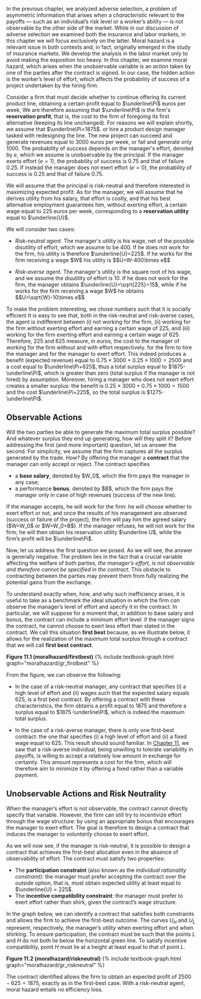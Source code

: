 

In the previous chapter, we analyzed adverse selection, a problem of asymmetric information that arises when a <i>characteristic</i> relevant to the payoffs — such as an individual’s risk level or a worker’s ability — is not observable by the other side of the market.
<span class="marginnote">
While in our discussion of adverse selection we examined both the insurance and labor markets, in this chapter we will focus exclusively on the latter. Moral hazard is a relevant issue in both contexts and, in fact, originally emerged in the study of insurance markets. We develop the analysis in the labor market only to avoid making the exposition too heavy.
</span>
In this chapter, we examine moral hazard, which arises when the unobservable variable is an <i>action</i> taken by one of the parties after the contract is signed. In our case, the hidden action is the worker’s level of effort, which affects the probability of success of a project undertaken by the hiring firm.


Consider a firm that must decide whether to continue offering its current product line, obtaining a certain profit equal to $\underline\Pi$ euros per week,
<span class="marginnote">
We are therefore assuming that $\underline\Pi$ is the firm's <b>reservation profit</b>, that is, the cost to the firm of foregoing its first alternative (keeping its line unchanged). For reasons we will explain shortly, we assume that $\underline\Pi<1875$.
</span>
or hire a product design manager tasked with redesigning the line. The new project can succeed and generate revenues equal to 3000 euros per week, or fail and generate only 1000. The probability of success depends on the manager's effort, denoted by $e$, which we assume is unobservable by the principal. If the manager exerts effort ($e=1$), the probability of success is $0.75$ and that of failure $0.25$. If instead the manager does not exert effort ($e=0$), the probability of success is $0.25$ and that of failure $0.75$.

We will assume that the principal is risk-neutral and therefore interested in maximizing expected profit. As for the manager, we will assume that he derives utility from his salary, that effort is costly, and that his best alternative employment guarantees him, without exerting effort, a certain wage equal to 225 euros per week, corresponding to a <b>reservation utility</b> equal to $\underline{U}$.

We will consider two cases:
<ul>
  <li>
    <p>
  <i>Risk-neutral agent.</i> The manager's utility is his wage, net of the possible disutility of effort, which we assume to be 400. If he does not work for the firm, his utility is therefore $\underline{U}=225$. If he works for the firm receiving a wage $W$ his utility is $$U=W-400\times e$$
  </p>
  </li>
  <li>
    <p>
  <i>Risk-averse agent.</i> The manager's utility is the square root of his wage, and we assume the disutility of effort is 10. If he does not work for the firm, the manager obtains $\underline{U}=\sqrt{225}=15$, while if he works for the firm receiving a wage $W$ he obtains $$U=\sqrt{W}-10\times e$$
  </p>
  </li>
</ul>

To make the problem interesting, we chose numbers such that it is socially efficient
<span class="marginnote">
It is easy to see that, both in the risk-neutral and risk-averse cases, the agent is indifferent between (i) not working for the firm, (ii) working for the firm without exerting effort and earning a certain wage of $225$, and (iii) working for the firm exerting effort and earning a certain wage of $625$. Therefore, 225 and 625 measure, in euros, the cost to the manager of working for the firm without and with effort respectively.
</span>
for the firm to hire the manager and for the manager to exert effort. This indeed produces a benefit (expected revenue) equal to $0.75\times3000+0.25\times1000=2500$ and a cost equal to $\underline\Pi+625$, thus a total surplus equal to $1875-\underline\Pi$, which is greater than zero (total surplus if the manager is not hired) by assumption. Moreover, hiring a manager who does not exert effort creates a smaller surplus: the benefit is $0.25\times3000+0.75\times1000=1500$ and the cost $\underline\Pi+225$, so the total surplus is $1275-\underline\Pi$.












<h2 id="subsec_mh-firstbest">Observable Actions</h2>

Will the two parties be able to generate the maximum total surplus possible? And whatever surplus they end up generating, how will they split it? Before addressing the first (and more important) question, let us answer the second. For simplicity, we assume that the firm captures all the surplus generated by the trade. How? By offering the manager a <b>contract</b> that the manager can only accept or reject. The contract specifies
<ul>
  <li>
    a <b>base salary</b>, denoted by $W_0$, which the firm pays the manager in any case;
  </li>
  <li>
    a performance <b>bonus</b>, denoted by $B$, which the firm pays the manager only in case of high revenues (success of the new line).
  </li>
</ul>
If the manager accepts, he will work for the firm: he will choose whether to exert effort or not, and once the results of his management are observed (success or failure of the project), the firm will pay him the agreed salary ($W=W_0$ or $W=W_0+B$). If the manager refuses, he will not work for the firm; he will then obtain his reservation utility $\underline U$, while the firm’s profit will be $\underline\Pi$.

Now, let us address the first question we posed. As we will see, the answer is generally negative. The problem lies in the fact that a crucial variable affecting the welfare of both parties, <i>the manager’s effort, is not observable and therefore cannot be specified in the contract</i>. This obstacle to contracting between the parties may prevent them from fully realizing the potential gains from the exchange.

To understand exactly when, how, and why such inefficiency arises, it is useful to take as a benchmark the ideal situation in which the firm <i>can</i> observe the manager’s level of effort and specify it in the contract. In particular, we will suppose for a moment that, in addition to base salary and bonus, the contract can include a minimum effort level: if the manager signs the contract, he cannot choose to exert less effort than stated in the contract. We call this situation <b>first best</b> because, as we illustrate below, it allows for the realization of the maximum total surplus through a contract that we will call <b>first best contract</b>.

<a id="gr_moralhazard/firstbest"><strong>Figure 11.1 (moralhazard/firstbest)</strong></a>
{% include textbook-graph.html graph="moralhazard/gr_firstbest" %}

From the figure, we can observe the following:
<ul>
  <li>
    <p>
  In the case of a risk-neutral manager, any contract that specifies (i) a high level of effort and (ii) wages such that the expected salary equals 625, is a first best contract. By offering a contract with these characteristics, the firm obtains a profit equal to 1875 and therefore a surplus equal to $1875-\underline\Pi$, which is indeed the maximum total surplus.
  </p>
  </li>
  <li>
    <p>
  In the case of a risk-averse manager, there is only one first-best contract: the one that specifies (i) a high level of effort and (ii) a fixed wage equal to 625. This result should sound familiar. In <a href="{{ site.baseurl }}/en/V/11/1#subsec_variance">Chapter 11</a>, we saw that a risk-averse individual, being unwilling to tolerate variability in payoffs, is willing to accept a relatively low amount in exchange for certainty. This amount represents a cost for the firm, which will therefore aim to minimize it by offering a fixed rather than a variable payment.
    </p>
  </li>
</ul>




















<h2 id="subsec_mh-riskneutral">Unobservable Actions and Risk Neutrality</h2>

When the manager’s effort is not observable, the contract cannot directly specify that variable. However, the firm can still try to incentivize effort through the wage structure: by using an appropriate bonus that encourages the manager to exert effort. The goal is therefore to design a contract that induces the manager to <i>voluntarily</i> choose to exert effort.

As we will now see, if the manager is risk-neutral, it is possible to design a contract that achieves the first-best allocation even in the absence of observability of effort. The contract must satisfy two properties:
<ul> <li>The <b>participation constraint</b> (also known as the <i>individual rationality constraint</i>): the manager must prefer accepting the contract over the outside option, that is, must obtain expected utility at least equal to $\underline{U} = 225$.</li> <li>The <b>incentive compatibility constraint</b>: the manager must prefer to exert effort rather than shirk, given the contract’s wage structure.</li> </ul>

In the graph below, we can identify a contract that satisfies both constraints and allows the firm to achieve the first-best outcome. The curves $U_H$ and $U_L$ represent, respectively, the manager’s utility when exerting effort and when shirking. To ensure participation, the contract must be such that the points $L$ and $H$ do not both lie below the horizontal green line. To satisfy incentive compatibility, point $H$ must lie at a height at least equal to that of point $L$.

<a id="gr_moralhazard/riskneutral"><strong>Figure 11.2 (moralhazard/riskneutral)</strong></a>
{% include textbook-graph.html graph="moralhazard/gr_riskneutral" %}

The contract identified allows the firm to obtain an expected profit of $2500 - 625 = 1875$, exactly as in the first-best case. With a risk-neutral agent, moral hazard entails no efficiency loss.


















